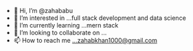 - 👋 Hi, I’m @zahababu
- 👀 I’m interested in ...full stack development and data science
- 🌱 I’m currently learning ...mern stack
- 💞️ I’m looking to collaborate on ...
- 📫 How to reach me ...zahabkhan1000@gmail.com

<!---
zahababu/zahababu is a ✨ special ✨ repository because its `README.md` (this file) appears on your GitHub profile.
You can click the Preview link to take a look at your changes.
--->
